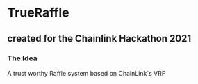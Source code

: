 # TrueRaffle
## created for the Chainlink Hackathon 2021

### The Idea 
A trust worthy Raffle system based on ChainLink´s VRF 